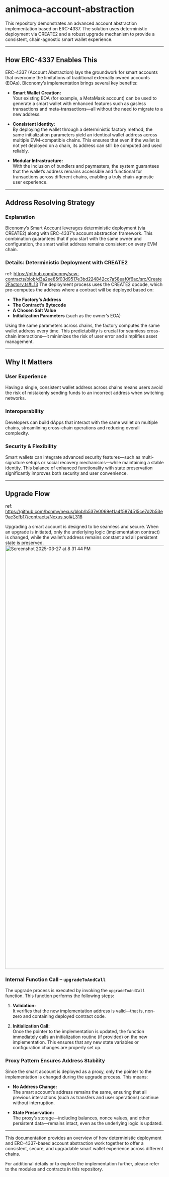 # animoca-account-abstraction

This repository demonstrates an advanced account abstraction implementation based on ERC-4337. The solution uses deterministic deployment via CREATE2 and a robust upgrade mechanism to provide a consistent, chain-agnostic smart wallet experience.

---

## How ERC-4337 Enables This

ERC-4337 (Account Abstraction) lays the groundwork for smart accounts that overcome the limitations of traditional externally owned accounts (EOAs). Biconomy’s implementation brings several key benefits:

- **Smart Wallet Creation:**  
  Your existing EOA (for example, a MetaMask account) can be used to generate a smart wallet with enhanced features such as gasless transactions and meta-transactions—all without the need to migrate to a new address.

- **Consistent Identity:**  
  By deploying the wallet through a deterministic factory method, the same initialization parameters yield an identical wallet address across multiple EVM-compatible chains. This ensures that even if the wallet is not yet deployed on a chain, its address can still be computed and used reliably.

- **Modular Infrastructure:**  
  With the inclusion of bundlers and paymasters, the system guarantees that the wallet’s address remains accessible and functional for transactions across different chains, enabling a truly chain-agnostic user experience.

---

## Address Resolving Strategy

### Explanation

Biconomy’s Smart Account leverages deterministic deployment (via CREATE2) along with ERC-4337’s account abstraction framework. This combination guarantees that if you start with the same owner and configuration, the smart wallet address remains consistent on every EVM chain.

### Details: Deterministic Deployment with CREATE2
ref: https://github.com/bcnmy/scw-contracts/blob/d3a2ee85f03d9517e3bd224842cc7a58eaf0f6ac/src/Create2Factory.ts#L13
The deployment process uses the CREATE2 opcode, which pre-computes the address where a contract will be deployed based on:

- **The Factory’s Address**  
- **The Contract’s Bytecode**  
- **A Chosen Salt Value**  
- **Initialization Parameters** (such as the owner’s EOA)

Using the same parameters across chains, the factory computes the same wallet address every time. This predictability is crucial for seamless cross-chain interactions—it minimizes the risk of user error and simplifies asset management.

---

## Why It Matters

### User Experience

Having a single, consistent wallet address across chains means users avoid the risk of mistakenly sending funds to an incorrect address when switching networks.

### Interoperability

Developers can build dApps that interact with the same wallet on multiple chains, streamlining cross-chain operations and reducing overall complexity.

### Security & Flexibility

Smart wallets can integrate advanced security features—such as multi-signature setups or social recovery mechanisms—while maintaining a stable identity. This balance of enhanced functionality with state preservation significantly improves both security and user convenience.

---

## Upgrade Flow
ref: https://github.com/bcnmy/nexus/blob/b537e0069ef1a4f5874515ce7d2b53e9ac3efb17/contracts/Nexus.sol#L318

Upgrading a smart account is designed to be seamless and secure. When an upgrade is initiated, only the underlying logic (implementation contract) is changed, while the wallet’s address remains constant and all persistent state is preserved.
<img width="1342" alt="Screenshot 2025-03-27 at 8 31 44 PM" src="https://github.com/user-attachments/assets/790444d4-bf6f-4483-b4b3-9838793bfc57" />

### Internal Function Call – `upgradeToAndCall`

The upgrade process is executed by invoking the `upgradeToAndCall` function. This function performs the following steps:

1. **Validation:**  
   It verifies that the new implementation address is valid—that is, non-zero and containing deployed contract code.

2. **Initialization Call:**  
   Once the pointer to the implementation is updated, the function immediately calls an initialization routine (if provided) on the new implementation. This ensures that any new state variables or configuration changes are properly set up.

### Proxy Pattern Ensures Address Stability

Since the smart account is deployed as a proxy, only the pointer to the implementation is changed during the upgrade process. This means:

- **No Address Change:**  
  The smart account’s address remains the same, ensuring that all previous interactions (such as transfers and user operations) continue without interruption.

- **State Preservation:**  
  The proxy’s storage—including balances, nonce values, and other persistent data—remains intact, even as the underlying logic is updated.

---

This documentation provides an overview of how deterministic deployment and ERC-4337-based account abstraction work together to offer a consistent, secure, and upgradable smart wallet experience across different chains.

For additional details or to explore the implementation further, please refer to the modules and contracts in this repository.
